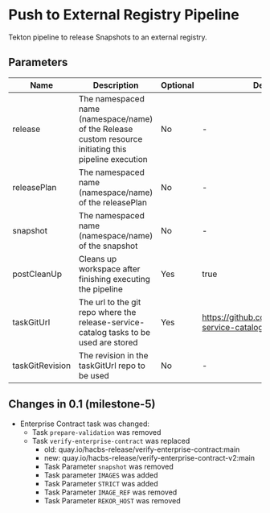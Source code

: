 # Push to External Registry Pipeline

Tekton pipeline to release Snapshots to an external registry.

## Parameters

| Name                     | Description                                                                                            | Optional | Default value |
|--------------------------|--------------------------------------------------------------------------------------------------------|----------|---------------|
| release                  | The namespaced name (namespace/name) of the Release custom resource initiating this pipeline execution | No       | -             |
| releasePlan              | The namespaced name (namespace/name) of the releasePlan                                                | No       | -             |
| snapshot                 | The namespaced name (namespace/name) of the snapshot                                                   | No       | -             |
| postCleanUp              | Cleans up workspace after finishing executing the pipeline                                             | Yes      | true          |
| taskGitUrl               | The url to the git repo where the release-service-catalog tasks to be used are stored                  | Yes      | https://github.com/djnakabaale/release-service-catalog |
| taskGitRevision          | The revision in the taskGitUrl repo to be used                                                         | No       | -             |


## Changes in 0.1 (milestone-5)

* Enterprise Contract task was changed:
    * Task `prepare-validation` was removed
    * Task `verify-enterprise-contract` was replaced
        * old: quay.io/hacbs-release/verify-enterprise-contract:main
        * new: quay.io/hacbs-release/verify-enterprise-contract-v2:main
        * Task Parameter `snapshot` was removed
        * Task parameter `IMAGES` was added
        * Task Parameter `STRICT` was added
        * Task Parameter `IMAGE_REF` was removed
        * Task Parameter `REKOR_HOST` was removed
